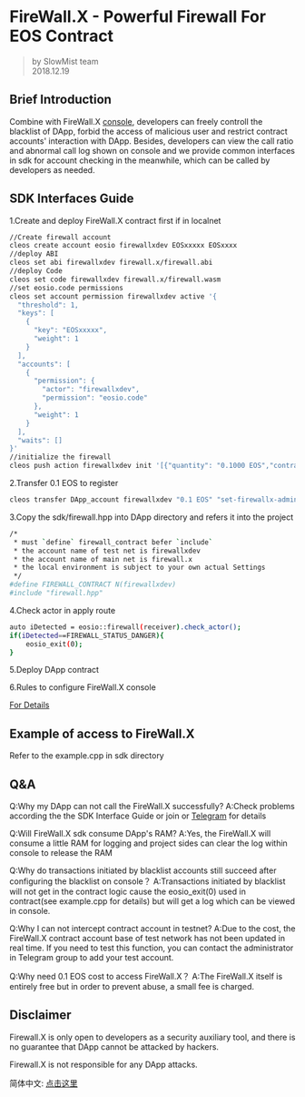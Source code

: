 # FireWall.X - Powerful Firewall For EOS Contract

> by SlowMist team  
> 2018.12.19  

## Brief Introduction

Combine with FireWall.X [console](https://firewallx.io/console/#/dapp), developers can freely controll the blacklist of DApp, forbid the access of malicious user and restrict contract accounts' interaction with DApp. Besides, developers can view the call ratio and abnormal call log shown on console and we provide common interfaces in sdk for account checking in the meanwhile, which can be called by developers as needed.

## SDK Interfaces Guide

1.Create and deploy FireWall.X contract first if in localnet

```bash
//Create firewall account
cleos create account eosio firewallxdev EOSxxxxx EOSxxxx
//deploy ABI
cleos set abi firewallxdev firewall.x/firewall.abi
//deploy Code
cleos set code firewallxdev firewall.x/firewall.wasm
//set eosio.code permissions
cleos set account permission firewallxdev active '{
  "threshold": 1,
  "keys": [
    {
      "key": "EOSxxxxx",
      "weight": 1
    }
  ],
  "accounts": [
    {
      "permission": {
        "actor": "firewallxdev",
        "permission": "eosio.code"
      },
      "weight": 1
    }
  ],
  "waits": []
}'
//initialize the firewall
cleos push action firewallxdev init '[{"quantity": "0.1000 EOS","contract": "eosio.token"},0,1000,1000,0]' -p firewallxdev

```

2.Transfer 0.1 EOS to register

```bash
cleos transfer DApp_account firewallxdev "0.1 EOS" "set-firewallx-admin:admin_account" -p DApp_account@active
```

3.Copy the sdk/firewall.hpp into DApp directory and refers it  into the project

```bash
/*
 * must `define` firewall_contract befer `include`
 * the account name of test net is firewallxdev
 * the account name of main net is firewall.x
 * the local environment is subject to your own actual Settings
 */
#define FIREWALL_CONTRACT N(firewallxdev)
#include "firewall.hpp"
```

4.Check actor in apply route

```bash
auto iDetected = eosio::firewall(receiver).check_actor();
if(iDetected==FIREWALL_STATUS_DANGER){
    eosio_exit(0);
}
```

5.Deploy DApp contract

6.Rules to configure FireWall.X console

[For Details](console_EN.md)

## Example of access to FireWall.X

Refer to the example.cpp in sdk directory

## Q&A

Q:Why my DApp can not call the FireWall.X successfully?
A:Check problems according the the SDK Interface Guide or join or [Telegram](https://t.me/joinchat/GG-aoRbwIzgOybx23TBGbQ) for details

Q:Will FireWall.X sdk consume DApp's RAM?
A:Yes, the FireWall.X will consume a little RAM for logging and project sides can clear the log within console to release the RAM

Q:Why do transactions initiated by blacklist accounts still succeed after configuring the blacklist on console？
A:Transactions initiated by blacklist will not get in the contract logic cause the eosio_exit(0) used in contract(see example.cpp for details) but will get a log which can be viewed in console.

Q:Why I can not intercept contract account in testnet?
A:Due to the cost, the FireWall.X contract account base of test network has not been updated in real time. If you need to test this function, you can contact the administrator in Telegram group to add your test account.

Q:Why need 0.1 EOS cost to access FireWall.X？
A:The FireWall.X itself is entirely free but in order to prevent abuse, a small fee is charged.

## Disclaimer

Firewall.X is only open to developers as a security auxiliary tool, and there is no guarantee that DApp cannot be attacked by hackers.

Firewall.X is not responsible for any DApp attacks.

简体中文: [点击这里](/README.md)  